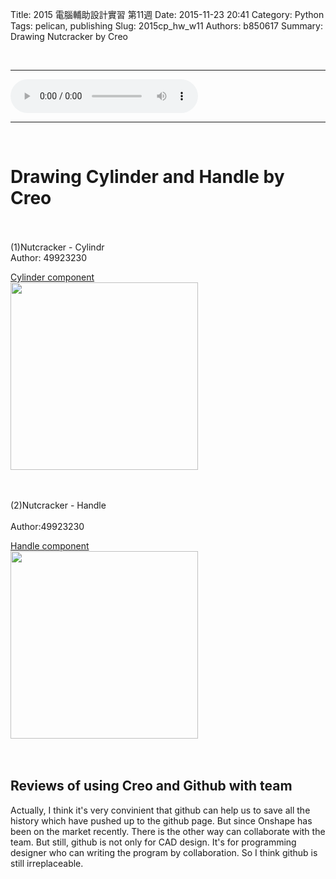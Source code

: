 Title: 2015 電腦輔助設計實習 第11週
Date: 2015-11-23 20:41
Category: Python
Tags: pelican, publishing
Slug: 2015cp_hw_w11
Authors: b850617
Summary: Drawing Nutcracker by Creo

<br>
<hr>
<html>
<head>
<title>one of us.mp3</title>
</head>
<body>
    <audio controls pause loop>
        <source src="https://copy.com/ITOl2LH73BzCm32f">
    </audio>
</body>
</html>
<hr>
<br>

Drawing Cylinder and Handle by Creo
============
<br>
<br>
(1)Nutcracker - Cylindr 
<br>         
Author: 49923230
<br>
<p align="left"><a href="https://copy.com/3BJJzoa2AqV6ZuuC">Cylinder component</a>
<br>
<img
src="https://copy.com/0Zu3snYRujEz40YZ"width="300"height="300">
<br>
<script src="https://embed.github.com/view/3d/2015fallhw/2015fallcadpb/gh-pages/user/49923230/componentstl/cylinder.stl"width="300"height="300"></script>
<br>
<br>


(2)Nutcracker - Handle          
<br>
Author:49923230
<br>
<p align="left"><a href="https://copy.com/r1FdiwWNxnT4AOj1">Handle component</a>
<br>
<img
src="https://copy.com/6svYtsWJip8AA9G6"width="300"height="300">
<br>
<script src="https://embed.github.com/view/3d/2015fallhw/2015fallcadpb/gh-pages/user/49923230/componentstl/handle.stl"width="300"height="300"></script>
<br>
<br>

  
Reviews of using Creo and Github with team
--------------------------------------
Actually, I think it's very convinient that github can help us to save all the history which have pushed up to the github page. But since Onshape has been on the market recently. There is the other way can collaborate with the team. But still, github is not only for CAD design. It's for programming designer who can writing the program by collaboration. So I think github is still irreplaceable.  




